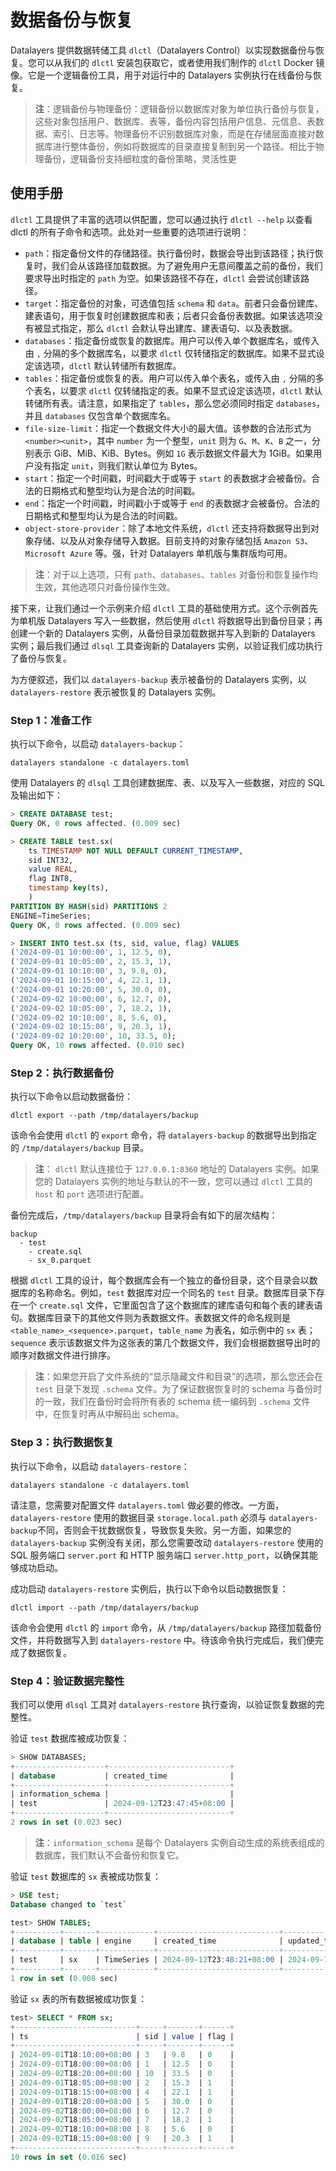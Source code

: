 # 数据备份与恢复
Datalayers 提供数据转储工具 `dlctl`（Datalayers Control）以实现数据备份与恢复。您可以从我们的 `dlctl` 安装包获取它，或者使用我们制作的 `dlctl` Docker 镜像。它是一个逻辑备份工具，用于对运行中的 Datalayers 实例执行在线备份与恢复。

> **注**：逻辑备份与物理备份：逻辑备份以数据库对象为单位执行备份与恢复，这些对象包括用户、数据库、表等，备份内容包括用户信息、元信息、表数据、索引、日志等。物理备份不识别数据库对象，而是在存储层面直接对数据库进行整体备份，例如将数据库的目录直接复制到另一个路径。相比于物理备份，逻辑备份支持细粒度的备份策略，灵活性更

## 使用手册
`dlctl` 工具提供了丰富的选项以供配置，您可以通过执行 `dlctl --help` 以查看 dlctl 的所有子命令和选项。此处对一些重要的选项进行说明：
- `path`：指定备份文件的存储路径。执行备份时，数据会导出到该路径；执行恢复时，我们会从该路径加载数据。为了避免用户无意间覆盖之前的备份，我们要求导出时指定的 `path` 为空。如果该路径不存在，`dlctl` 会尝试创建该路径。
- `target`：指定备份的对象，可选值包括 `schema` 和 `data`。前者只会备份建库、建表语句，用于恢复时创建数据库和表；后者只会备份表数据。如果该选项没有被显式指定，那么 `dlctl` 会默认导出建库、建表语句、以及表数据。
- `databases`：指定备份或恢复的数据库。用户可以传入单个数据库名，或传入由 `,` 分隔的多个数据库名，以要求 `dlctl` 仅转储指定的数据库。如果不显式设定该选项，`dlctl` 默认转储所有数据库。
- `tables`：指定备份或恢复的表。用户可以传入单个表名，或传入由 `,` 分隔的多个表名，以要求 `dlctl` 仅转储指定的表。如果不显式设定该选项，`dlctl` 默认转储所有表。请注意，如果指定了 `tables`，那么您必须同时指定 `databases`，并且 `databases` 仅包含单个数据库名。
- `file-size-limit`：指定一个数据文件大小的最大值。该参数的合法形式为 `<number><unit>`，其中 `number` 为一个整型，`unit` 则为 `G`、`M`、`K`、`B` 之一，分别表示 GiB、MiB、KiB、Bytes。例如 `1G` 表示数据文件最大为 1GiB。如果用户没有指定 `unit`，则我们默认单位为 Bytes。
- `start`：指定一个时间戳，时间戳大于或等于 `start` 的表数据才会被备份。合法的日期格式和整型均认为是合法的时间戳。
- `end`：指定一个时间戳，时间戳小于或等于 `end` 的表数据才会被备份。合法的日期格式和整型均认为是合法的时间戳。
- `object-store-provider`：除了本地文件系统，`dlctl` 还支持将数据导出到对象存储、以及从对象存储导入数据。目前支持的对象存储包括 `Amazon S3`、`Microsoft Azure` 等。强，针对 Datalayers 单机版与集群版均可用。

> **注**：对于以上选项，只有 `path`、`databases`、`tables` 对备份和恢复操作均生效，其他选项只对备份操作生效。

接下来，让我们通过一个示例来介绍 `dlctl` 工具的基础使用方式。这个示例首先为单机版 Datalayers 写入一些数据，然后使用 `dlctl` 将数据导出到备份目录；再创建一个新的 Datalayers 实例，从备份目录加载数据并写入到新的 Datalayers 实例；最后我们通过 `dlsql` 工具查询新的 Datalayers 实例，以验证我们成功执行了备份与恢复。

为方便叙述，我们以 `datalayers-backup` 表示被备份的 Datalayers 实例，以 `datalayers-restore` 表示被恢复的 Datalayers 实例。

### Step 1：准备工作
执行以下命令，以启动 `datalayers-backup`：
``` shell
datalayers standalone -c datalayers.toml
```

使用 Datalayers 的 `dlsql` 工具创建数据库、表、以及写入一些数据，对应的 SQL 及输出如下：
``` sql
> CREATE DATABASE test; 
Query OK, 0 rows affected. (0.009 sec)

> CREATE TABLE test.sx(
    ts TIMESTAMP NOT NULL DEFAULT CURRENT_TIMESTAMP,
    sid INT32,
    value REAL,
    flag INT8,
    timestamp key(ts),
    )
PARTITION BY HASH(sid) PARTITIONS 2
ENGINE=TimeSeries;
Query OK, 0 rows affected. (0.009 sec)

> INSERT INTO test.sx (ts, sid, value, flag) VALUES
('2024-09-01 10:00:00', 1, 12.5, 0),
('2024-09-01 10:05:00', 2, 15.3, 1),
('2024-09-01 10:10:00', 3, 9.8, 0),
('2024-09-01 10:15:00', 4, 22.1, 1),
('2024-09-01 10:20:00', 5, 30.0, 0),
('2024-09-02 10:00:00', 6, 12.7, 0),
('2024-09-02 10:05:00', 7, 18.2, 1),
('2024-09-02 10:10:00', 8, 5.6, 0),
('2024-09-02 10:15:00', 9, 20.3, 1),
('2024-09-02 10:20:00', 10, 33.5, 0);
Query OK, 10 rows affected. (0.010 sec)
```

### Step 2：执行数据备份
执行以下命令以启动数据备份：
``` shell
dlctl export --path /tmp/datalayers/backup
```
该命令会使用 `dlctl` 的 `export` 命令，将 `datalayers-backup` 的数据导出到指定的 `/tmp/datalayers/backup` 目录。

> **注**： `dlctl` 默认连接位于 `127.0.0.1:8360` 地址的 Datalayers 实例。如果您的 Datalayers 实例的地址与默认的不一致，您可以通过 `dlctl` 工具的 `host` 和 `port` 选项进行配置。

备份完成后，`/tmp/datalayers/backup` 目录将会有如下的层次结构：
```
backup
  - test
    - create.sql
    - sx_0.parquet
```
根据 `dlctl` 工具的设计，每个数据库会有一个独立的备份目录，这个目录会以数据库的名称命名。例如，`test` 数据库对应一个同名的 `test` 目录。数据库目录下存在一个 `create.sql` 文件，它里面包含了这个数据库的建库语句和每个表的建表语句。数据库目录下的其他文件则为表数据文件。表数据文件的命名规则是 `<table_name>_<sequence>.parquet`，`table_name` 为表名，如示例中的 `sx` 表；`sequence` 表示该数据文件为这张表的第几个数据文件，我们会根据数据导出时的顺序对数据文件进行排序。

> **注**：如果您开启了文件系统的“显示隐藏文件和目录”的选项，那么您还会在 `test` 目录下发现 `.schema` 文件。为了保证数据恢复时的 schema 与备份时的一致，我们在备份时会将所有表的 schema 统一编码到 `.schema` 文件中，在恢复时再从中解码出 schema。

### Step 3：执行数据恢复
执行以下命令，以启动 `datalayers-restore`：
``` shell
datalayers standalone -c datalayers.toml
```
请注意，您需要对配置文件 `datalayers.toml` 做必要的修改。一方面，`datalayers-restore` 使用的数据目录 `storage.local.path` 必须与 `datalayers-backup`不同，否则会干扰数据恢复，导致恢复失败。另一方面，如果您的 `datalayers-backup` 实例没有关闭，那么您需要改动 `datalayers-restore` 使用的 SQL 服务端口 `server.port` 和 HTTP 服务端口 `server.http_port`，以确保其能够成功启动。

成功启动 `datalayers-restore` 实例后，执行以下命令以启动数据恢复：
``` shell
dlctl import --path /tmp/datalayers/backup
```
该命令会使用 `dlctl` 的 `import` 命令，从 `/tmp/datalayers/backup` 路径加载备份文件，并将数据写入到 `datalayers-restore` 中。待该命令执行完成后，我们便完成了数据恢复。

### Step 4：验证数据完整性
我们可以使用 `dlsql` 工具对 `datalayers-restore` 执行查询，以验证恢复数据的完整性。

验证 `test` 数据库被成功恢复：
``` sql
> SHOW DATABASES;
+--------------------+---------------------------+
| database           | created_time              |
+--------------------+---------------------------+
| information_schema |                           |
| test               | 2024-09-12T23:47:45+08:00 |
+--------------------+---------------------------+
2 rows in set (0.023 sec)
```
> **注**：`information_schema` 是每个 Datalayers 实例自动生成的系统表组成的数据库，我们默认不会备份和恢复它。

验证 `test` 数据库的 `sx` 表被成功恢复：
``` sql
> USE test;
Database changed to `test`

test> SHOW TABLES;
+----------+-------+------------+---------------------------+---------------------------+
| database | table | engine     | created_time              | updated_time              |
+----------+-------+------------+---------------------------+---------------------------+
| test     | sx    | TimeSeries | 2024-09-12T23:48:21+08:00 | 2024-09-12T23:48:21+08:00 |
+----------+-------+------------+---------------------------+---------------------------+
1 row in set (0.008 sec)
```

验证 `sx` 表的所有数据被成功恢复：
``` sql
test> SELECT * FROM sx; 
+---------------------------+-----+-------+------+
| ts                        | sid | value | flag |
+---------------------------+-----+-------+------+
| 2024-09-01T18:10:00+08:00 | 3   | 9.8   | 0    |
| 2024-09-01T18:00:00+08:00 | 1   | 12.5  | 0    |
| 2024-09-02T18:20:00+08:00 | 10  | 33.5  | 0    |
| 2024-09-01T18:05:00+08:00 | 2   | 15.3  | 1    |
| 2024-09-01T18:15:00+08:00 | 4   | 22.1  | 1    |
| 2024-09-01T18:20:00+08:00 | 5   | 30.0  | 0    |
| 2024-09-02T18:00:00+08:00 | 6   | 12.7  | 0    |
| 2024-09-02T18:05:00+08:00 | 7   | 18.2  | 1    |
| 2024-09-02T18:10:00+08:00 | 8   | 5.6   | 0    |
| 2024-09-02T18:15:00+08:00 | 9   | 20.3  | 1    |
+---------------------------+-----+-------+------+
10 rows in set (0.016 sec)
```

